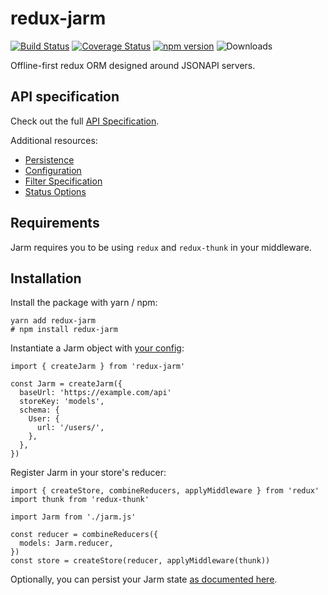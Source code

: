 # redux-jarm

[![Build Status](https://travis-ci.com/bor3ham/redux-jarm.svg?branch=master)](https://travis-ci.com/bor3ham/redux-jarm)
[![Coverage Status](https://coveralls.io/repos/github/bor3ham/redux-jarm/badge.svg?branch=master)](https://coveralls.io/github/bor3ham/redux-jarm?branch=master)
[![npm version](https://badge.fury.io/js/redux-jarm.svg)](http://badge.fury.io/js/redux-jarm)
![Downloads](http://img.shields.io/npm/dm/redux-jarm.svg?style=flat)

Offline-first redux ORM designed around JSONAPI servers.

## API specification

Check out the full [API Specification](docs/api.md).

Additional resources:

- [Persistence](docs/persist.md)
- [Configuration](docs/config.md)
- [Filter Specification](docs/filter.md)
- [Status Options](docs/status.md)

## Requirements

Jarm requires you to be using `redux` and `redux-thunk` in your middleware.

## Installation

Install the package with yarn / npm:

```
yarn add redux-jarm
# npm install redux-jarm
```

Instantiate a Jarm object with [your config](docs/config.md):

```
import { createJarm } from 'redux-jarm'

const Jarm = createJarm({
  baseUrl: 'https://example.com/api'
  storeKey: 'models',
  schema: {
    User: {
      url: '/users/',
    },
  },
})
```

Register Jarm in your store's reducer:

```
import { createStore, combineReducers, applyMiddleware } from 'redux'
import thunk from 'redux-thunk'

import Jarm from './jarm.js'

const reducer = combineReducers({
  models: Jarm.reducer,
})
const store = createStore(reducer, applyMiddleware(thunk))
```

Optionally, you can persist your Jarm state [as documented here](docs/persist.md).

